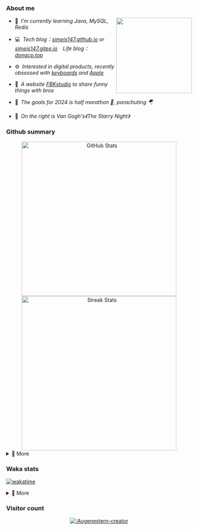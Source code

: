 ### About me

<img align="right" src="https://simeis147.oss-cn-shenzhen.aliyuncs.com/readme/IMG_6570%2820230611-230627%29.JPG" height="205">

- 🌱&ensp;*I’m currently learning Java, MySQL, Redis*

- 💻&ensp;*Tech blog：[simeis147.github.io](https://simeis147.github.io) or [simeis147.gitee.io](https://simeis147.gitee.io/) &ensp; Life blog：[dongcp.top](https://dongcp.top)*

- ⚙️&ensp;*Interested in digital products, recently obsessed with [keyboards](https://www.zfrontier.com/app/user/zae5QEwJmVroZk) and [Apple](http://www.apple.com)*

- 🔭&ensp;*A website [FBKstudio](https://fbkstudio.github.io/) to share funny things with bros* 

- 🌊&ensp;*The goals for 2024 is half marathon 🏃, parachuting 🪂*

- 🌠&ensp;*On the right is Van Gogh's《The Starry Night》*

### Github summary

<div align="center"> 

<img src="https://github-readme-stats.vercel.app/api?username=simeis147&theme=transparent&hide_border=true&show_icons=true&count_private=true" alt="GitHub Stats" width="420" />

<img src="https://github-readme-streak-stats.herokuapp.com/?user=simeis147&theme=transparent&hide_border=true" alt="Streak Stats" width="420" />

</div>

<details>
<summary>📑 More</summary>
</br> 

<div align="center"> 
  
[<img src="https://github-profile-trophy.vercel.app/?username=simeis147&theme=nord&margin-w=25&row=1&column=7&no-frame=true&no-bg=true" alt="Github Summary" />](https://github.com/ryo-ma/github-profile-trophy)

![Steam Card](https://card.yuy1n.io/card/76561198798692343/gradient1,badge,group,bg-game-578080,games,badges,screenshots)

</div>

<!--  [<img src="https://github-readme-stats.vercel.app/api/top-langs/?username=simeis147&layout=compact&langs_count=10&hide_border=true&theme=transparent"/>](https://github.com/anuraghazra/github-readme-stats) -->
  
<!-- [![Ashutosh's github activity graph](https://github-readme-activity-graph.vercel.app/graph?username=simeis147&theme=react-dark)](https://github.com/ashutosh00710/github-readme-activity-graph) -->
  
</details>

### Waka stats

[![wakatime](https://wakatime.com/badge/user/fa238767-d1b2-496a-b6a7-115d077fa4e0.svg)](https://wakatime.com/@fa238767-d1b2-496a-b6a7-115d077fa4e0)

<details>
<summary>📑 More</summary>
</br>

<!--START_SECTION:waka-->
![Lines of code](https://img.shields.io/badge/From%20Hello%20World%20I%27ve%20Written-1.1%20million%20lines%20of%20code-blue)

**I'm an Early 🐤** 

```text
🌞 Morning                142 commits         ███░░░░░░░░░░░░░░░░░░░░░░   13.59 % 
🌆 Daytime                535 commits         █████████████░░░░░░░░░░░░   51.20 % 
🌃 Evening                281 commits         ███████░░░░░░░░░░░░░░░░░░   26.89 % 
🌙 Night                  87 commits          ██░░░░░░░░░░░░░░░░░░░░░░░   08.33 % 
```
📅 **I'm Most Productive on Tuesday** 

```text
Monday                   162 commits         ████░░░░░░░░░░░░░░░░░░░░░   15.50 % 
Tuesday                  201 commits         █████░░░░░░░░░░░░░░░░░░░░   19.23 % 
Wednesday                134 commits         ███░░░░░░░░░░░░░░░░░░░░░░   12.82 % 
Thursday                 139 commits         ███░░░░░░░░░░░░░░░░░░░░░░   13.30 % 
Friday                   180 commits         ████░░░░░░░░░░░░░░░░░░░░░   17.22 % 
Saturday                 111 commits         ███░░░░░░░░░░░░░░░░░░░░░░   10.62 % 
Sunday                   118 commits         ███░░░░░░░░░░░░░░░░░░░░░░   11.29 % 
```


📊 **This Week I Spent My Time On** 

```text
🕑︎ Time Zone: Asia/Shanghai

💬 Programming Languages: 
Markdown                 1 hr 46 mins        ████████████████████████░   95.27 % 
SCSS                     3 mins              █░░░░░░░░░░░░░░░░░░░░░░░░   02.79 % 
TypeScript               1 min               ░░░░░░░░░░░░░░░░░░░░░░░░░   01.17 % 
Java                     0 secs              ░░░░░░░░░░░░░░░░░░░░░░░░░   00.41 % 
GitIgnore file           0 secs              ░░░░░░░░░░░░░░░░░░░░░░░░░   00.15 % 

🔥 Editors: 
VS Code                  1 hr 51 mins        █████████████████████████   99.33 % 
IntelliJ                 0 secs              ░░░░░░░░░░░░░░░░░░░░░░░░░   00.67 % 

🐱‍💻 Projects: 
simeis147.github.io      1 hr 51 mins        █████████████████████████   99.33 % 
untitled                 0 secs              ░░░░░░░░░░░░░░░░░░░░░░░░░   00.35 % 
Unknown Project          0 secs              ░░░░░░░░░░░░░░░░░░░░░░░░░   00.32 % 

💻 Operating System: 
Windows                  1 hr 52 mins        █████████████████████████   100.00 % 
```

**I Mostly Code in JavaScript** 

```text
JavaScript               4 repos             ████████░░░░░░░░░░░░░░░░░   33.33 % 
Java                     4 repos             ████████░░░░░░░░░░░░░░░░░   33.33 % 
TypeScript               3 repos             ██████░░░░░░░░░░░░░░░░░░░   25.00 % 
CSS                      1 repo              ██░░░░░░░░░░░░░░░░░░░░░░░   08.33 % 
```




<!--END_SECTION:waka-->

</details>

### Visitor count

<div align="center">

[![:Augenestern-creator](https://count.getloli.com/get/@:simeis147?theme=moebooru)](https://github.com/journey-ad/Moe-Counter)

</div>

